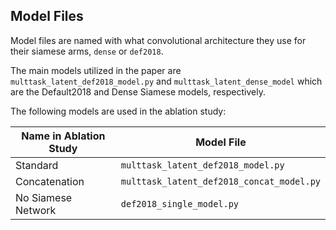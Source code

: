 ## Model Files
Model files are named with what convolutional architecture they use for their siamese arms, `dense` or `def2018`.

The main models utilized in the paper are `multtask_latent_def2018_model.py` and `multtask_latent_dense_model` which are the Default2018 and Dense Siamese models, respectively.

The following models are used in the ablation study:

Name in Ablation Study | Model File
----- | -----
Standard | `multtask_latent_def2018_model.py`
Concatenation | `multtask_latent_def2018_concat_model.py`
No Siamese Network | `def2018_single_model.py`

